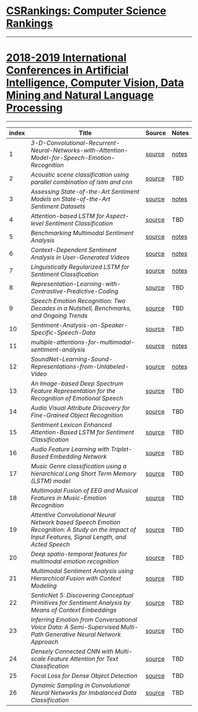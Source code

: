# [CSRankings: Computer Science Rankings](http://csrankings.org/#/index?all)

----------
# [2018-2019 International Conferences in Artificial Intelligence, Computer Vision, Data Mining and Natural Language Processing](https://jackietseng.github.io/conference_call_for_paper/2018-2019-conferences-with-ccf.html)

----------
index | Title | Source | Notes |
------------ | ------------- | ------------ | ------------- |
1 | *3-D-Convolutional-Recurrent-Neural-Networks-with-Attention-Model-for-Speech-Emotion-Recognition* | [source](https://github.com/Eurus-Holmes/Research_Papers/blob/master/papers/3-D-Convolutional-Recurrent-Neural-Networks-with-Attention-Model-for-Speech-Emotion-Recognition.pdf) | [notes](https://github.com/Eurus-Holmes/Research_Papers/blob/master/paper_notes/3-D-Convolutional-Recurrent-Neural-Networks-with-Attention-Model-for-Speech-Emotion-Recognition/3-D-Convolutional-Recurrent-Neural-Networks-with-Attention-Model-for-Speech-Emotion-Recognition.md) |
2 | *Acoustic scene classification using parallel combination of lstm and cnn* | [source](https://github.com/Eurus-Holmes/Research_Papers/blob/master/papers/Acoustic%20scene%20classification%20using%20parallel%20combination%20of%20lstm%20and%20cnn.pdf) | TBD |
3 | *Assessing State-of-the-Art Sentiment Models on State-of-the-Art Sentiment Datasets* | [source](https://github.com/Eurus-Holmes/Research_Papers/blob/master/papers/Assessing%20State-of-the-Art%20Sentiment%20Models%20on%20State-of-the-Art%20Sentiment%20Datasets.pdf) | [notes](https://github.com/Eurus-Holmes/Research_Papers/blob/master/paper_notes/Assessing-State-of-the-Art-Sentiment-Models-on-State-of-the-Art-Sentiment-Datasets/Assessing-State-of-the-Art-Sentiment-Models-on-State-of-the-Art-Sentiment-Datasets.md) |
4 | *Attention-based LSTM for Aspect-level Sentiment Classification* | [source](https://github.com/Eurus-Holmes/Research_Papers/blob/master/papers/Attention-based%20LSTM%20for%20Aspect-level%20Sentiment%20Classification.pdf) | TBD |
5 | *Benchmarking Multimodal Sentiment Analysis* | [source](https://github.com/Eurus-Holmes/Research_Papers/blob/master/papers/Benchmarking%20Multimodal%20Sentiment%20Analysis.pdf) | [notes](https://github.com/Eurus-Holmes/Research_Papers/blob/master/paper_notes/Benchmarking-Multimodal-Sentiment-Analysis/Benchmarking%20Multimodal%20Sentiment%20Analysis.md) |
6 | *Context-Dependent Sentiment Analysis in User-Generated Videos* | [source](https://github.com/Eurus-Holmes/Research_Papers/blob/master/papers/Context-Dependent%20Sentiment%20Analysis%20in%20User-Generated%20Videos.pdf) | [notes](https://github.com/Eurus-Holmes/Research_Papers/blob/master/paper_notes/Context-Dependent-Sentiment-Analysis-in-User-Generated-Videos/Context-Dependent%20Sentiment%20Analysis%20in%20User-Generated%20Videos.md) |
7 | *Linguistically Regularized LSTM for Sentiment Classification* | [source](https://github.com/Eurus-Holmes/Research_Papers/blob/master/papers/Linguistically%20Regularized%20LSTM%20for%20Sentiment%20Classification.pdf) | [notes](https://github.com/Eurus-Holmes/Research_Papers/blob/master/paper_notes/Linguistically-Regularized-LSTM-for-Sentiment-Classification/Linguistically-Regularized-LSTM-for-Sentiment-Classification.md) |
8 | *Representation-Learning-with-Contrastive-Predictive-Coding* | [source](https://github.com/Eurus-Holmes/Research_Papers/blob/master/papers/Representation-Learning-with-Contrastive-Predictive-Coding.pdf) | TBD |
9 | *Speech Emotion Recognition: Two Decades in a Nutshell, Benchmarks, and Ongoing Trends* | [source](https://github.com/Eurus-Holmes/Research_Papers/blob/master/papers/Schuller18-SER.pdf) | TBD |
10 | *Sentiment-Analysis-on-Speaker-Specific-Speech-Data* | [source](https://github.com/Eurus-Holmes/Research_Papers/blob/master/papers/Sentiment-Analysis-on-Speaker-Specific-Speech-Data.pdf) | TBD |
11 | *multiple-attentions-for-multimodal-sentiment-analysis* | [source](https://github.com/Eurus-Holmes/Research_Papers/blob/master/papers/multiple-attentions-for-multimodal-sentiment-analysis.pdf) | [notes](https://github.com/Eurus-Holmes/Research_Papers/blob/master/paper_notes/multiple-attentions-for-multimodal-sentiment-analysis/multiple-attentions-for-multimodal-sentiment-analysis.md) |
12 | *SoundNet-Learning-Sound-Representations-from-Unlabeled-Video* | [source](https://github.com/Eurus-Holmes/Research_Papers/blob/master/papers/SoundNet-Learning-Sound-Representations-from-Unlabeled-Video.pdf) | [notes](https://github.com/Eurus-Holmes/Research_Papers/blob/master/paper_notes/SoundNet-Learning-Sound-Representations-from-Unlabeled-Video/SoundNet-Learning-Sound-Representations-from-Unlabeled-Video.md) |
13 | *An Image-based Deep Spectrum Feature Representation for the Recognition of Emotional Speech* | [source](https://github.com/Eurus-Holmes/Research_Papers/blob/master/papers/An_Image-based_Deep_Spectrum_Feature_Representatio.pdf) | TBD |
14 | *Audio Visual Attribute Discovery for Fine-Grained Object Recognition* | [source](https://github.com/Eurus-Holmes/Research_Papers/blob/master/papers/Audio-Visual-Attribute-Discovery-for-Fine-Grained-Object-Recognition.pdf) | TBD |
15 | *Sentiment Lexicon Enhanced Attention-Based LSTM for Sentiment Classification* | [source](https://github.com/Eurus-Holmes/Research_Papers/blob/master/papers/Sentiment-Lexicon-Enhanced-Attention-Based%20LSTM-for-Sentiment-Classification.pdf) | TBD |
16 | *Audio Feature Learning with Triplet-Based Embedding Network* | [source](https://github.com/Eurus-Holmes/Research_Papers/blob/master/papers/Audio-Feature-Learning-with-Triplet-Based-Embedding-Network.pdf) | TBD |
17 | *Music Genre classification using a hierarchical Long Short Term Memory (LSTM) model* | [source](https://github.com/Eurus-Holmes/Research_Papers/blob/master/papers/Music-Genre-classification-using-a-hierarchical-Long-Short-Term-Memory-(LSTM)-model.pdf) | TBD |
18 | *Multimodal Fusion of EEG and Musical Features in Music-Emotion Recognition* | [source](https://github.com/Eurus-Holmes/Research_Papers/blob/master/papers/Multimodal-Fusion-of-EEG-and-Musical-Features-in%20Music-Emotion-Recognition.pdf) | TBD |
19 | *Attentive Convolutional Neural Network based Speech Emotion Recognition: A Study on the Impact of Input Features, Signal Length, and Acted Speech* | [source](https://github.com/Eurus-Holmes/Research_Papers/blob/master/papers/Attentive%20Convolutional%20Neural%20Network%20Based%20Speech%20Emotion%20Recognition_%20A%20Study%20on%20the%20Impact%20of%20Input%20Features%2C%20Signal%20Length%2C%20and%20Acted%20Speech.PDF) | TBD |
20 | *Deep spatio-temporal features for multimodal emotion recognition* | [source](https://github.com/Eurus-Holmes/Research_Papers/blob/master/papers/Deep-spatio-temporal-features-for-multimodal-emotion-recognition.pdf) | TBD |
21 | *Multimodal Sentiment Analysis using Hierarchical Fusion with Context Modeling* | [source](https://github.com/Eurus-Holmes/Research_Papers/blob/master/papers/Multimodal-Sentiment-Analysis-using-Hierarchical-Fusion-with-Context-Modeling.pdf) | TBD |
22 | *SenticNet 5: Discovering Conceptual Primitives for Sentiment Analysis by Means of Context Embeddings* | [source](https://github.com/Eurus-Holmes/Research_Papers/blob/master/papers/SenticNet5-Discovering-Conceptual-Primitives-for-Sentiment-Analysis-by-Means-of-Context-Embeddings.pdf) | TBD |
23 | *Inferring Emotion from Conversational Voice Data: A Semi-Supervised Multi-Path Generative Neural Network Approach* | [source](https://github.com/Eurus-Holmes/Research_Papers/blob/master/papers/Inferring-Emotion-from-Conversational-Voice-Data-A-Semi-Supervised-Multi-Path-Generative-Neural-Network-Approach.pdf) | TBD |
24 | *Densely Connected CNN with Multi-scale Feature Attention for Text Classification* | [source](https://github.com/Eurus-Holmes/Research_Papers/blob/master/papers/Densely-Connected-CNN-with-Multi-scale-Feature-Attention-for-Text-Classification.pdf) | TBD |
25 | *Focal Loss for Dense Object Detection* | [source](https://github.com/Eurus-Holmes/Research_Papers/blob/master/papers/focal%20loss%20for%20dense%20object%20detection.pdf) | TBD |
26 | *Dynamic Sampling in Convolutional Neural Networks for Imbalanced Data Classification* | [source](https://github.com/Eurus-Holmes/Research_Papers/blob/master/papers/Dynamic-Sampling-in-Convolutional-Neural-Networks-for-Imbalanced-Data-Classification.pdf) | TBD |


